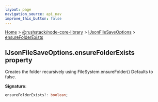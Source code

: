 ```yaml
---
layout: page
navigation_source: api_nav
improve_this_button: false
---
```



[Home](./index.md) &gt; [@rushstack/node-core-library](./node-core-library.md) &gt; [IJsonFileSaveOptions](./node-core-library.ijsonfilesaveoptions.md) &gt; [ensureFolderExists](./node-core-library.ijsonfilesaveoptions.ensurefolderexists.md)

## IJsonFileSaveOptions.ensureFolderExists property

Creates the folder recursively using FileSystem.ensureFolder() Defaults to false.

<b>Signature:</b>

```typescript
ensureFolderExists?: boolean;
```
